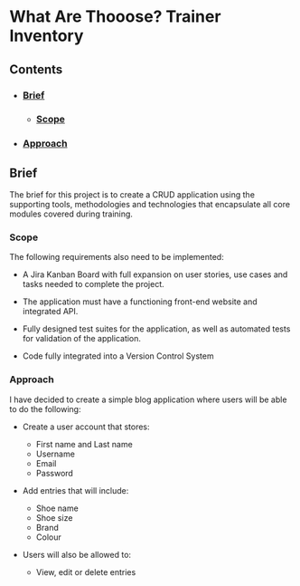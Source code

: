 # **What Are Thooose? Trainer Inventory**

## **Contents**

* ### [Brief](#Brief)
  * ### [Scope](#Scope)
* ### [Approach](#Approach)

## **Brief**

The brief for this project is to create a CRUD application using the supporting tools, methodologies and technologies that encapsulate all core modules covered during training.

### **Scope**

The following requirements also need to be implemented:

* A Jira Kanban Board with full expansion on user stories, use cases and tasks needed to complete the project.

* The application must have a functioning front-end website and integrated API. 

* Fully designed test suites for the application, as well as automated tests for validation of the application.

* Code fully integrated into a Version Control System

### **Approach**

I have decided to create a simple blog application where users will be able to do the following:

* Create a user account that stores:

  * First name and Last name
  * Username
  * Email
  * Password
* Add entries that will include:
  * Shoe name
  * Shoe size
  * Brand
  * Colour
* Users will also be allowed to:
  * View, edit or delete entries
